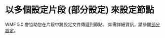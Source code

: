 # 以多個設定片段 (部分設定) 來設定節點

WMF 5.0 會協助您在片段中將設定文件傳遞到節點。 如需詳細資訊，請參閱[部分設定](https://msdn.microsoft.com/powershell/dsc/partialconfigs)。


<!--HONumber=Aug16_HO3-->


